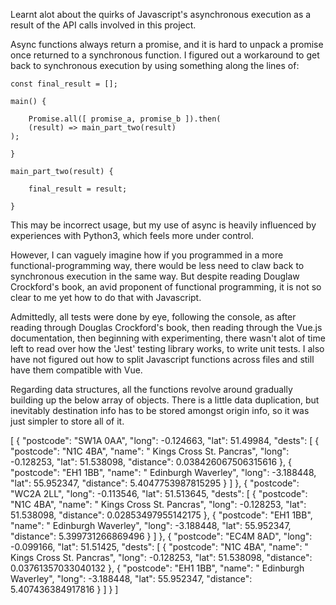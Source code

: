

Learnt alot about the quirks of Javascript's asynchronous execution as
a result of the API calls involved in this project.

Async functions always return a promise, and it is hard to unpack a
promise once returned to a synchronous function. I figured out a
workaround to get back to synchronous execution
by using something along the lines of:

    const final_result = [];

    main() {

        Promise.all([ promise_a, promise_b ]).then(
	    (result) => main_part_two(result)
	);

    }

    main_part_two(result) {

        final_result = result;

    }

This may be incorrect usage, but my use of async is heavily influenced
by experiences with Python3, which feels more under control.

However, I can vaguely imagine how if you programmed in a more
functional-programming way, there would be less need to claw back to
synchronous execution in the same way. But despite reading Douglaw
Crockford's book, an avid proponent of functional programming, it is
not so clear to me yet how to do that with Javascript.

Admittedly, all tests were done by eye, following the console, as
after reading through Douglas Crockford's book, then reading through
the Vue.js documentation, then beginning with experimenting, there
wasn't alot of time left to read over how the 'Jest' testing library
works, to write unit tests. I also have not figured out how to split
Javascript functions across files and still have them compatible with
Vue.

Regarding data structures, all the functions revolve around gradually
building up the below array of objects. There is a little data
duplication, but inevitably destination info has to be stored amongst
origin info, so it was just simpler to store all of it.

[
  {
    "postcode": "SW1A 0AA",
    "long": -0.124663,
    "lat": 51.49984,
    "dests": [
      {
        "postcode": "N1C 4BA",
        "name": " Kings Cross St. Pancras",
        "long": -0.128253,
        "lat": 51.538098,
        "distance": 0.038426067506315616
      },
      {
        "postcode": "EH1 1BB",
        "name": " Edinburgh Waverley",
        "long": -3.188448,
        "lat": 55.952347,
        "distance": 5.4047753987815295
      }
    ]
  },
  {
    "postcode": "WC2A 2LL",
    "long": -0.113546,
    "lat": 51.513645,
    "dests": [
      {
        "postcode": "N1C 4BA",
        "name": " Kings Cross St. Pancras",
        "long": -0.128253,
        "lat": 51.538098,
        "distance": 0.02853497955142175
      },
      {
        "postcode": "EH1 1BB",
        "name": " Edinburgh Waverley",
        "long": -3.188448,
        "lat": 55.952347,
        "distance": 5.399731266869496
      }
    ]
  },
  {
    "postcode": "EC4M 8AD",
    "long": -0.099166,
    "lat": 51.51425,
    "dests": [
      {
        "postcode": "N1C 4BA",
        "name": " Kings Cross St. Pancras",
        "long": -0.128253,
        "lat": 51.538098,
        "distance": 0.03761357033040132
      },
      {
        "postcode": "EH1 1BB",
        "name": " Edinburgh Waverley",
        "long": -3.188448,
        "lat": 55.952347,
        "distance": 5.407436384917816
      }
    ]
  }
]